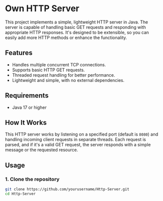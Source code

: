 # Own HTTP Server

This project implements a simple, lightweight HTTP server in Java. The server is capable of handling basic GET requests and responding with appropriate HTTP responses. It's designed to be extensible, so you can easily add more HTTP methods or enhance the functionality.

## Features
- Handles multiple concurrent TCP connections.
- Supports basic HTTP GET requests.
- Threaded request handling for better performance.
- Lightweight and simple, with no external dependencies.

## Requirements
- Java 17 or higher

## How It Works

This HTTP server works by listening on a specified port (default is `8080`) and handling incoming client requests in separate threads. Each request is parsed, and if it's a valid GET request, the server responds with a simple message or the requested resource.

## Usage

### 1. Clone the repository
```bash
git clone https://github.com/yourusername/Http-Server.git
cd Http-Server
